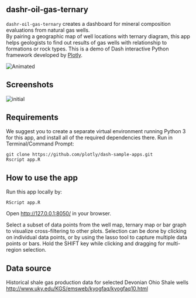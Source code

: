 ## dashr-oil-gas-ternary

`dashr-oil-gas-ternary` creates a dashboard for mineral composition evaluations from natural gas wells.  
By pairing a geographic map of well locations with ternary diagram, this app helps geologists to find out results of gas wells with relationship to formations or rock types.
This is a demo of Dash interactive Python framework developed by [Plotly](https//plot.ly/).

![Animated](assets/Screencast.gif)

## Screenshots
![initial](assets/Screenshot.png)

## Requirements
We suggest you to create a separate virtual environment running Python 3 for this app, and install all of the required dependencies there. Run in Terminal/Command Prompt:

```
git clone https://github.com/plotly/dash-sample-apps.git
Rscript app.R
```

## How to use the app
Run this app locally by:
```
RScript app.R
```
Open http://127.0.0.1:8050/ in your browser.

Select a subset of data points from the well map, ternary map or bar graph to visualize cross-filtering to other plots.
Selection can be done by clicking on individual data points, or by using the lasso tool to capture multiple data points or bars. Hold the SHIFT
key while clicking and dragging for multi-region selection.

## Data source
Historical shale gas production data for selected Devonian Ohio Shale wells http://www.uky.edu/KGS/emsweb/kyogfaq/kyogfaq10.html

